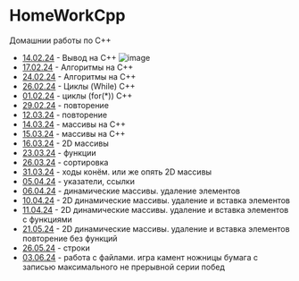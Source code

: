 # HomeWorkCpp
Домашнии работы по С++

 - [14.02.24](14.02.24) - Вывод на С++
![image](https://github.com/DanielEzzo/HomeWorkCpp/assets/159913834/8af6fccf-9f60-41d0-9ea0-7d7c711234ec)
 - [17.02.24](17.02.24) - Алгоритмы на C++
 - [24.02.24](24.02.24) - Алгоритмы на C++
 - [26.02.24](26.02.24) - Циклы (While) C++
 - [01.02.24](01.03.24) - циклы (for(*)) С++ 
 - [29.02.24](29.02.24) - повторение
 - [12.03.24](12.03.24) - повторение
 - [14.03.24](14.03.24) - массивы на C++
 - [15.03.24](15.03.24) - массивы на C++
 - [16.03.24](16.03.24) - 2D массивы
 - [23.03.24](23.03.24) - функции
 - [26.03.24](26.03.24) - сортировка
 - [31.03.24](26.03.24) - ходы конём. или же опять 2D массивы
 - [05.04.24](05.04.24) - указатели, ссылки
 - [06.04.24](06.04.24) - динамические массивы. удаление элементов
 - [10.04.24](10.04.24) - 2D динамические массивы. удаление и вставка элементов
 - [11.04.24](11.04.24) - 2D динамические массивы. удаление и вставка элементов с функциями
 - [21.05.24](21.05.24) - 2D динамические массивы. удаление и вставка элементов повторение без функций
 - [26.05.24](26.05.24) - строки
 - [03.06.24](03.06.24) - работа с файлами. игра камент ножницы бумага с записью максимального не прерывной серии побед
